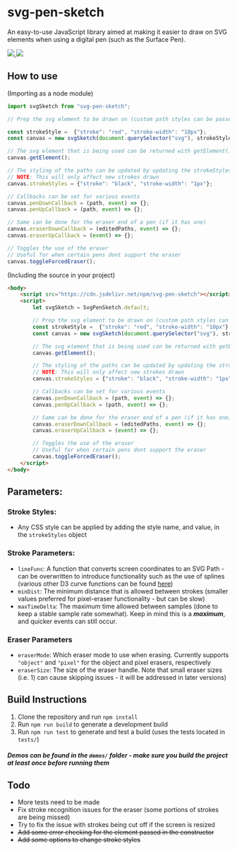 # svg-pen-sketch
An easy-to-use JavaScript library aimed at making it easier to draw on SVG elements when using a digital pen (such as the Surface Pen). 

<a href="https://www.npmjs.com/package/svg-pen-sketch">
    <img src="https://img.shields.io/npm/v/svg-pen-sketch?style=flat-square">
</a>

<a href="https://github.com/Desousak/svg-pen-sketch/actions?query=workflow%3A%22Node.js+CI%22">
    <img src="https://img.shields.io/github/workflow/status/Desousak/svg-pen-sketch/Node.js%20CI?style=flat-square">
</a>

## How to use 
(Importing as a node module)
```javascript
import svgSketch from "svg-pen-sketch";

// Prep the svg element to be drawn on (custom path styles can be passed in optionally)

const strokeStyle =  {"stroke": "red", "stroke-width": "10px"};
const canvas = new svgSketch(document.querySelector("svg"), strokeStyle);

// The svg element that is being used can be returned with getElement()
canvas.getElement();

// The styling of the paths can be updated by updating the strokeStyles object
// NOTE: This will only affect new strokes drawn
canvas.strokeStyles = {"stroke": "black", "stroke-width": "1px"};

// Callbacks can be set for various events
canvas.penDownCallback = (path, event) => {};
canvas.penUpCallback = (path, event) => {};

// Same can be done for the eraser end of a pen (if it has one)
canvas.eraserDownCallback = (editedPaths, event) => {};
canvas.eraserUpCallback = (event) => {};

// Toggles the use of the eraser
// Useful for when certain pens dont support the eraser
canvas.toggleForcedEraser();
```

(Including the source in your project)

```html
<body>
    <script src="https://cdn.jsdelivr.net/npm/svg-pen-sketch"></script>
    <script> 
        let svgSketch = SvgPenSketch.default;

        // Prep the svg element to be drawn on (custom path styles can be passed in optionally)
        const strokeStyle =  {"stroke": "red", "stroke-width": "10px"};
        const canvas = new svgSketch(document.querySelector("svg"), strokeStyle);

        // The svg element that is being used can be returned with getElement()
        canvas.getElement();

        // The styling of the paths can be updated by updating the strokeStyles object
        // NOTE: This will only affect new strokes drawn
        canvas.strokeStyles = {"stroke": "black", "stroke-width": "1px"};

        // Callbacks can be set for various events
        canvas.penDownCallback = (path, event) => {};
        canvas.penUpCallback = (path, event) => {};

        // Same can be done for the eraser end of a pen (if it has one)
        canvas.eraserDownCallback = (editedPaths, event) => {};
        canvas.eraserUpCallback = (event) => {};

        // Toggles the use of the eraser
        // Useful for when certain pens dont support the eraser
        canvas.toggleForcedEraser();
    </script>
</body>
```


## Parameters:
### Stroke Styles:
- Any CSS style can be applied by adding the style name, and value, in the `strokeStyles` object
### Stroke Parameters:
- `lineFunc`: A function that converts screen coordinates to an SVG Path - can be overwritten to introduce functionality such as the use of splines (various other D3 curve functions can be found <a href="http://bl.ocks.org/d3indepth/b6d4845973089bc1012dec1674d3aff8">here</a>)
- `minDist`: The minimum distance that is allowed between strokes (smaller values preferred for pixel-eraser functionality - but can be slow)
- `maxTimeDelta`: The maximum time allowed between samples (done to keep a stable sample rate somewhat). Keep in mind this is a ___maximum___, and quicker events can still occur.
### Eraser Parameters
- `eraserMode`: Which eraser mode to use when erasing. Currently supports `"object"` and `"pixel"` for the object and pixel erasers, respectively
- `eraserSize`: The size of the eraser handle. Note that small eraser sizes (i.e. 1) can cause skipping issues - it will be addressed in later versions)

## Build Instructions
1) Clone the repository and run `npm install`
2) Run `npm run build` to generate a development build 
3) Run `npm run test` to generate and test a build (uses the tests located in `tests/`)

#### _Demos can be found in the `demos/` folder - make sure you build the project at least once before running them_ ####

## Todo
- More tests need to be made
- Fix stroke recognition issues for the eraser (some portions of strokes are being missed)
- Try to fix the issue with strokes being cut off if the screen is resized
- ~~Add some error checking for the element passed in the constructor~~
- ~~Add some options to change stroke styles~~